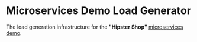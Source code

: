 # Microservices Demo Load Generator

The load generation infrastructure for the **"Hipster Shop"**
[microservices demo](https://github.com/GoogleCloudPlatform/microservices-demo).
